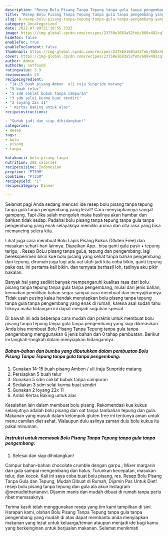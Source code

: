 ```yaml
---
description: "Resep Bolu Pisang Tanpa Tepung tanpa gula tanpa pengembang yang Sempurna , Bisa Manjain Lidah"
title: "Resep Bolu Pisang Tanpa Tepung tanpa gula tanpa pengembang yang Sempurna , Bisa Manjain Lidah"
slug: 0-resep-bolu-pisang-tanpa-tepung-tanpa-gula-tanpa-pengembang-yang-sempurna-bisa-manjain-lidah
category: Uncategorized
date: 2022-07-09T21:10:55.733Z
image: https://img-global.cpcdn.com/recipes/23750e1683a52feb/680x482cq70/bolu-pisang-tanpa-tepung-tanpa-gula-tanpa-pengembang-foto-resep-utama.jpg
hideToc: false
enableToc: true
enableTocContent: false
thumbnail: https://img-global.cpcdn.com/recipes/23750e1683a52feb/680x482cq70/bolu-pisang-tanpa-tepung-tanpa-gula-tanpa-pengembang-foto-resep-utama.jpg
cover: https://img-global.cpcdn.com/recipes/23750e1683a52feb/680x482cq70/bolu-pisang-tanpa-tepung-tanpa-gula-tanpa-pengembang-foto-resep-utama.jpg
author: Admin
authorAv: notfound
ratingvalue: 3.9
reviewcount: 25
recipeingredient:
- "14-15 buah pisang Ambon  uli raja Sunpride matang"
- "5 buah telur"
- "5 sdm coklat bubuk tanpa campuran"
- "3 sdm selai kurma buat sendiri"
- "2 loyang 22x 11"
- " Kertas Baking untuk alas"
recipeinstructions:

- "Sudah jadi dan siap dihidangkan!"
categories:
- Resep
tags:
- bolu
- pisang
- tanpa

katakunci: bolu pisang tanpa 
nutrition: 292 calories
recipecuisine: Indonesian
preptime: "PT39M"
cooktime: "PT35M"
recipeyield: "1"
recipecategory: Dinner

---
```



Selamat pagi Anda sedang mencari ide resep bolu pisang tanpa tepung tanpa gula tanpa pengembang yang lezat? Cara menyiapkannya sangat gampang. Tapi Jika salah mengolah maka hasilnya akan hambar dan bahkan tidak sedap. Padahal bolu pisang tanpa tepung tanpa gula tanpa pengembang yang enak selayaknya memiliki aroma dan cita rasa yang bisa memancing selera kita.


Lihat juga cara membuat Bolu Lapis Pisang Kukus (Gluten Free) dan masakan sehari-hari lainnya. Dapatkan App.. bisa ganti gula pasir • tepung terigu, . Resep BoLu pisang tanpa guLa, tepung dan pengembang. lagi bereksperimen bikin kue bolu pisang yang sehat tanpa bahan pengembang dan tepung. dirumah juga lagi ada oat utuh jadi kita coba bikin, ganti tepung pake oat. ini pertama kali bikin. dan ternyata berhasil loh, tadinya aku pikir bakalan.

Banyak hal yang sedikit banyak mempengaruhi kualitas rasa dari bolu pisang tanpa tepung tanpa gula tanpa pengembang, mulai dari jenis bahan, kemudian pemilihan bahan segar sampai cara membuat dan menyajikannya. Tidak usah pusing kalau hendak menyiapkan bolu pisang tanpa tepung tanpa gula tanpa pengembang yang enak di rumah, karena asal sudah tahu triknya maka hidangan ini dapat menjadi suguhan spesial.


Di bawah ini ada beberapa cara mudah dan praktis untuk membuat bolu pisang tanpa tepung tanpa gula tanpa pengembang yang siap dikreasikan. Anda bisa membuat Bolu Pisang Tanpa Tepung tanpa gula tanpa pengembang menggunakan 6 jenis bahan dan 0 tahap pembuatan. Berikut ini langkah-langkah dalam menyiapkan hidangannya.

<!--inarticleads1-->

##### Bahan-bahan dan bumbu yang dibutuhkan dalam pembuatan Bolu Pisang Tanpa Tepung tanpa gula tanpa pengembang:

1. Gunakan 14-15 buah pisang Ambon / uli /raja Sunpride matang
1. Persiapkan 5 buah telur
1. Gunakan 5 sdm coklat bubuk tanpa campuran
1. Sediakan 3 sdm selai kurma buat sendiri
1. Gunakan 2 loyang 22x 11
1. Ambil  Kertas Baking untuk alas


Kesalahan lain dalam membuat bolu pisang. Rekomendasi kue kukus selanjutnya adalah bolu pisang dan oat tanpa tambahan tepung dan gula. Makanan yang masuk dalam kelompok gluten free ini tentunya aman untuk menu camilan diet sehat. Walaupun dulu aslinya zaman dulu bolu kukus itu pakai minuman. 

<!--inarticleads2-->

##### Instruksi untuk memasak Bolu Pisang Tanpa Tepung tanpa gula tanpa pengembang:


1. Selesai dan siap dihidangkan!

Campur bahan-bahan chocolate crumble dengan garpu.; Mixer margarin dan gula sampai mengembang dan halus. Turunkan kecepatan, masukan telur, dan kocok. Kali ini saya coba buat bolu pisang, res. Resep Bolu Pisang Tanpa Gula dan Tepung, Mudah Dibuat di Rumah, Dijamin Pas Untuk Diet! resep bolu pisang tanpa tepung dan gula ala akun Instagram @menudietharianevi. Dijamin manis dan mudah dibuat di rumah tanpa perlu ribet memasaknya. 

Terima kasih telah menggunakan resep yang tim kami tampilkan di sini. Harapan kami, olahan Bolu Pisang Tanpa Tepung tanpa gula tanpa pengembang yang mudah di atas dapat membantu anda menyiapkan makanan yang lezat untuk keluarga/teman ataupun menjadi ide bagi kamu yang berkeinginan untuk berjualan makanan. Selamat menikmati
